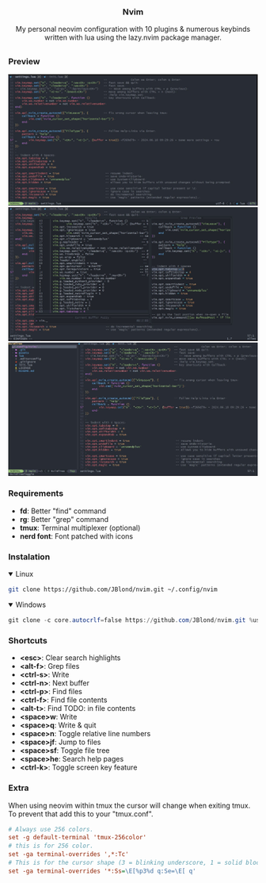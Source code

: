 <h3 align="center"> Nvim </h3>

<p align="center">
My personal neovim configuration with 10 plugins & numerous keybinds written with lua using the lazy.nvim package manager.
</p>

## <!-- Small trick for a github README seperator. -->

### Preview

![preview](assets/001.jpg)
![preview](assets/002.jpg)
![preview](assets/003.jpg)

### Requirements

- **fd**: Better "find" command
- **rg**: Better "grep" command
- **tmux**: Terminal multiplexer (optional)
- **nerd font**: Font patched with icons

### Instalation

<details open><summary>Linux</summary>

```bash
git clone https://github.com/JBlond/nvim.git ~/.config/nvim
```

</details>

<details open><summary>Windows</summary>

```powershell
git clone -c core.autocrlf=false https://github.com/JBlond/nvim.git %userprofile%\AppData\Local\nvim\
```

</details>

### Shortcuts

- **\<esc>**: Clear search highlights
- **\<alt-f>**: Grep files
- **\<ctrl-s>**: Write
- **\<ctrl-n>**: Next buffer
- **\<ctrl-p>**: Find files
- **\<ctrl-f>**: Find file contents
- **\<alt-t>**: Find TODO: in file contents
- **\<space>w**: Write
- **\<space>q**: Write & quit
- **\<space>n**: Toggle relative line numbers
- **\<space>jf**: Jump to files
- **\<space>sf**: Toggle file tree
- **\<space>he**: Search help pages
- **\<ctrl-k>**: Toggle screen key feature

### Extra

When using neovim within tmux the cursor will change when exiting tmux. To prevent that add this to your "tmux.conf".

```ini
# Always use 256 colors.
set -g default-terminal 'tmux-256color'
# this is for 256 color.
set -ga terminal-overrides ',*:Tc'
# This is for the cursor shape (3 = blinking underscore, 1 = solid block).
set -ga terminal-overrides '*:Ss=\E[%p3%d q:Se=\E[ q'
```
